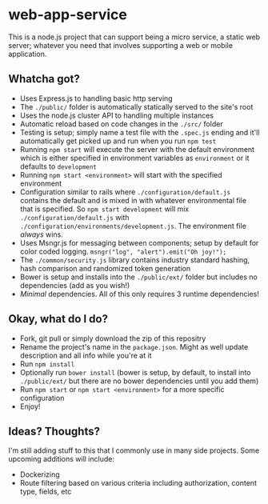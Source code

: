 # web-app-service
This is a node.js project that can support being a micro service, a static web server; whatever you need that involves supporting a web or mobile application.

## Whatcha got?
- Uses Express.js to handling basic http serving
- The `./public/` folder is automatically statically served to the site's root
- Uses the node.js cluster API to handling multiple instances
- Automatic reload based on code changes in the `./src/` folder
- Testing is setup; simply name a test file with the `.spec.js` ending and it'll automatically get picked up and run when you run `npm test`
- Running `npm start` will execute the server with the default environment which is either specified in environment variables as `environment` or it defaults to `development`
- Running `npm start <environment>` will start with the specified environment
- Configuration similar to rails where `./configuration/default.js` contains the default and is mixed in with whatever environmental file that is specified. So `npm start development` will mix `./configuration/default.js` with `./configuration/environments/development.js`. The environment file *always* wins.
- Uses Msngr.js for messaging between components; setup by default for color coded logging. `msngr("log", "alert").emit("Oh joy!");`
- The `./common/security.js` library contains industry standard hashing, hash comparison and randomized token generation
- Bower is setup and installs into the `./public/ext/` folder but includes no dependencies (add as you wish!)
- *Minimal* dependencies. All of this only requires 3 runtime dependencies!

## Okay, what do I do?
- Fork, git pull or simply download the zip of this repositry
- Rename the project's name in the `package.json`. Might as well update description and all info while you're at it
- Run `npm install`
- Optionally run `bower install` (bower is setup, by default, to install into `./public/ext/` but there are no bower dependencies until you add them)
- Run `npm start` or `npm start <environment>` for a more specific configuration
- Enjoy!

## Ideas? Thoughts?
I'm still adding stuff to this that I commonly use in many side projects. Some upcoming additions will include:
- Dockerizing
- Route filtering based on various criteria including authorization, content type, fields, etc